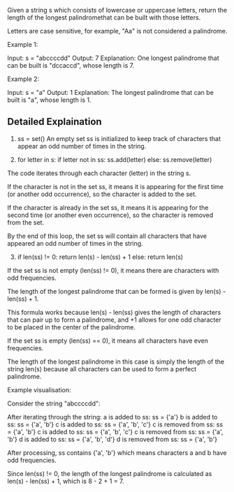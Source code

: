 Given a string s which consists of lowercase or uppercase letters, return the length of the longest 
palindromethat can be built with those letters.

Letters are case sensitive, for example, "Aa" is not considered a palindrome.

Example 1:

Input: s = "abccccdd"
Output: 7
Explanation: One longest palindrome that can be built is "dccaccd", whose length is 7.

Example 2:

Input: s = "a"
Output: 1
Explanation: The longest palindrome that can be built is "a", whose length is 1.

Detailed Explaination
------------------------------------------------------------------------------------------------------------------

1. ss = set()
An empty set ss is initialized to keep track of characters that appear an odd number of times in the string.

2. for letter in s:
    if letter not in ss:
        ss.add(letter)
    else:
        ss.remove(letter)
   
The code iterates through each character (letter) in the string s.

If the character is not in the set ss, it means it is appearing for the first time (or another odd occurrence), so the character is added to the set.

If the character is already in the set ss, it means it is appearing for the second time (or another even occurrence), so the character is removed from the set.

By the end of this loop, the set ss will contain all characters that have appeared an odd number of times in the string.

3. if len(ss) != 0:
    return len(s) - len(ss) + 1
  else:
    return len(s)

If the set ss is not empty (len(ss) != 0), it means there are characters with odd frequencies.

  The length of the longest palindrome that can be formed is given by len(s) - len(ss) + 1.
  
  This formula works because len(s) - len(ss) gives the length of characters that can pair up to form a palindrome, and +1 allows for one odd character to be placed in the center of the palindrome.
  
If the set ss is empty (len(ss) == 0), it means all characters have even frequencies.

  The length of the longest palindrome in this case is simply the length of the string len(s) because all characters can be used to form a perfect palindrome.  


Example visualisation:

Consider the string "abccccdd":

After iterating through the string:
a is added to ss: ss = {'a'}
b is added to ss: ss = {'a', 'b'}
c is added to ss: ss = {'a', 'b', 'c'}
c is removed from ss: ss = {'a', 'b'}
c is added to ss: ss = {'a', 'b', 'c'}
c is removed from ss: ss = {'a', 'b'}
d is added to ss: ss = {'a', 'b', 'd'}
d is removed from ss: ss = {'a', 'b'}

After processing, ss contains {'a', 'b'} which means characters a and b have odd frequencies.

Since len(ss) != 0, the length of the longest palindrome is calculated as len(s) - len(ss) + 1, which is 8 - 2 + 1 = 7.
